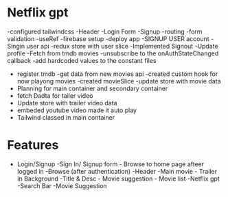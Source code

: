 # Netflix gpt

-configured tailwindcss
-Header
-Login Form
-Signup
-routing
-form validation -useRef
-firebase setup
-deploy app
-SIGNUP USER account
-Singin user api
-redux store with user slice
-Implemented Signout
-Update profile
-Fetch from tmdb movies
-unsubscribe to the onAuthStateChanged callback
-add hardcoded values to the constant files

- register tmdb
  -get data from new movies api
  -created custom hook for now playong movies
  -created movieSlice
  -update store with movie data
- Planning for main container and secondary container
- fetch Dadta for tailer video
- Update store with trailer video data
- embeded youtube video made it auto play
- Tailwind classed in main container

# Features

- Login/Signup
  -Sign In/ Signup form - Browse to home page afteer logged in
  -Browse (after authentication)
  -Header
  -Main movie - Trailer in Background
  -Title & Desc - Movie suggestion - Movie list
  -Netflix gpt
  -Search Bar
  -Movie Suggestion
